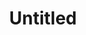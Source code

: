 ---
linktitle: Untitled
menu:
  main:
    parent: Misc
title: Untitled
next: /Misc/prev-article
prev: /Misc/prev-article
weight: 0
draft: false
---